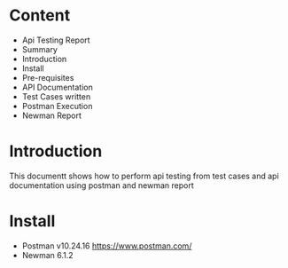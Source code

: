 # Content
* Api Testing Report
* Summary
* Introduction
* Install
* Pre-requisites
* API Documentation
* Test Cases written
* Postman Execution
* Newman Report

# Introduction
  This documentt shows how to perform api testing from test cases and api documentation using postman and newman report

# Install
  * Postman v10.24.16 https://www.postman.com/
  * Newman 6.1.2
